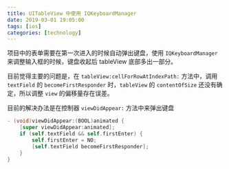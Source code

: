 ```yaml
---
title: UITableView 中使用 IQKeyboardManager
date: 2019-03-01 19:05:00
tags: [ios]
categories: [technology]
---
```


项目中的表单需要在第一次进入的时候自动弹出键盘，使用 `IQKeyboardManager` 来调整输入框的时候，键盘收起后 tableView 底部多出一部分。

<!--more-->

目前觉得主要的问题是，在 `tableView:cellForRowAtIndexPath:` 方法中，调用 `textField` 的 `becomeFirstResponder` 时，`tableView` 的 `contentOfSize` 还没有确定，所以调整 `view` 的偏移量存在误差。

目前的解决办法是在控制器 `viewDidAppear:` 方法中来弹出键盘

```objective-c
- (void)viewDidAppear:(BOOL)animated {
    [super viewDidAppear:animated];
    if (self.textField && self.firstEnter) {
        self.firstEnter = NO;
        [self.textField becomeFirstResponder];
    }
}
```

